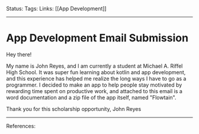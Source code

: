 Status:
Tags:
Links: [[App Development]]
___
# App Development Email Submission
Hey there!

My name is John Reyes, and I am currently a student at Michael A. Riffel High School. It was super fun learning about kotlin and app development, and this experience has helped me realize the long ways I have to go as a programmer. I decided to make an app to help people stay motivated by rewarding time spent on productive work, and attached to this email is a word documentation and a zip file of the app itself, named "Flowtain".

Thank you for this scholarship opportunity,
John Reyes
___
References: